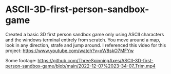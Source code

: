 # ASCII-3D-first-person-sandbox-game
Created a basic 3D first person sandbox game only using ASCII characters and the windows terminal entirely from scratch. You move around a map, look in any direction, strafe and jump around. I referenced this video for this project: https://www.youtube.com/watch?v=xW8skO7MFYw

Some footage: https://github.com/ThreeSpinningAxes/ASCII-3D-first-person-sandbox-game/blob/main/2022-12-07%2023-34-07_Trim.mp4

